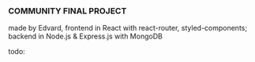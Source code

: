 ### COMMUNITY FINAL PROJECT

made by Edvard, frontend in React with react-router, styled-components;
backend in Node.js & Express.js with MongoDB

todo:
